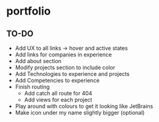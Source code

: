 # portfolio

## TO-DO
- Add UX to all links -> hover and active states
- Add links for companies in experience
- Add about section
- Modify projects section to include color
- Add Technologies to experience and projects
- Add Competencies to experience
- Finish routing
  - Add catch all route for 404
  - Add views for each project
- Play around with colours to get it looking like JetBrains
- Make icon under my name slightly bigger (optional)